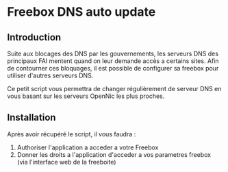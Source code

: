 # Freebox DNS auto update

## Introduction

Suite aux blocages des DNS par les gouvernements, les serveurs DNS des principaux FAI mentent quand on leur demande accès a certains sites.
Afin de contourner ces bloquages, il est possible de configurer sa freebox pour utiliser d'autres serveurs DNS.

Ce petit script vous permettra de changer régulièrement de serveur DNS en vous basant sur les serveurs OpenNic les plus proches.

## Installation

Après avoir récupéré le script, il vous faudra :
1. Authoriser l'application a acceder a votre Freebox
2. Donner les droits a l'application d'acceder a vos parametres freebox (via l'interface web de la freeboite)

